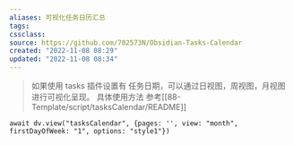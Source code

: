 ```yaml
---
aliases: 可视化任务日历汇总
tags: 
cssclass:
source: https://github.com/702573N/Obsidian-Tasks-Calendar
created: "2022-11-08 08:29"
updated: "2022-11-08 08:34"
---
```


> 如果使用 tasks 插件设置有 任务日期，可以通过日视图，周视图，月视图进行可视化呈现。
> 具体使用方法 参考[[88-Template/script/tasksCalendar/README]]


```dataviewjs
await dv.view("tasksCalendar", {pages: '', view: "month", firstDayOfWeek: "1", options: "style1"})
```


